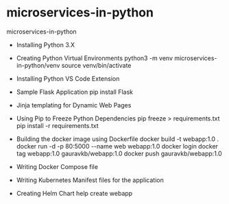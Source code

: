 # microservices-in-python
microservices-in-python
- Installing Python 3.X
- Creating Python Virtual Environments
    python3 -m venv microservices-in-python/venv
    source venv/bin/activate
- Installing Python VS Code Extension
- Sample Flask Application
    pip install Flask
- Jinja templating for Dynamic Web Pages
- Using Pip to Freeze Python Dependencies
    pip freeze > requirements.txt
    pip install -r requirements.txt
- Building the docker image using Dockerfile
    docker build -t webapp:1.0 .
    docker run -d -p 80:5000 --name web webapp:1.0
    docker login
    docker tag webapp:1.0 gauravkb/webapp:1.0
    docker push gauravkb/webapp:1.0

- Writing Docker Compose file
- Writing Kubernetes Manifest files for the application
- Creating Helm Chart
    help create webapp

    
